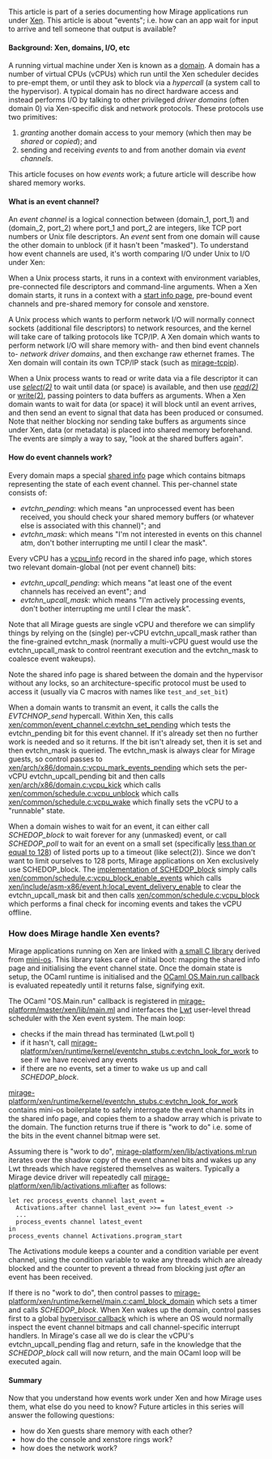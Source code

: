 This article is part of a series documenting how Mirage applications run under
[Xen](http://www.xenproject.org/). This article is about "events"; i.e. how
can an app wait for input to arrive and tell someone that output is available?

#### Background: Xen, domains, I/O, etc

A running virtual machine under Xen is known as a [domain](http://wiki.xen.org/wiki/Xen_Overview).
A domain has a number of virtual CPUs (vCPUs) which run until the Xen scheduler
decides to pre-empt them, or until they ask to block via a *hypercall* (a
system call to the hypervisor).  A typical domain has no direct hardware access
and instead performs I/O by talking to other privileged *driver domains* (often
domain 0) via Xen-specific disk and network protocols. These protocols use two
primitives:

 1. *granting* another domain access to your memory (which then
    may be *shared* or *copied*); and
 2. sending and receiving *events* to and from another domain via
    *event channels*.

This article focuses on how *events* work; a future article will describe how
shared memory works.

#### What is an event channel?

An *event channel* is a logical connection between (domain_1, port_1) and
(domain_2, port_2) where port_1 and port_2 are integers, like TCP port numbers
or Unix file descriptors. An *event* sent from one domain will cause the other
domain to unblock (if it hasn't been "masked").  To understand how event
channels are used, it's worth comparing I/O under Unix to I/O under Xen:

When a Unix process starts, it runs in a context with environment variables,
pre-connected file descriptors and command-line arguments. When a Xen domain
starts, it runs in a context with a
[start info page](https://github.com/mirage/mirage-platform/blob/v1.0.0/xen/lib/start_info.mli),
pre-bound event channels and pre-shared memory for console and xenstore.

A Unix process which wants to perform network I/O will normally connect sockets
(additional file descriptors) to network resources, and the kernel will take
care of talking protocols like TCP/IP. A Xen domain
which wants to perform network I/O will share memory with- and then bind event
channels to- *network driver domains*, and then exchange raw
ethernet frames. The Xen domain will contain its own TCP/IP stack
(such as [mirage-tcpip](https://github.com/mirage/mirage-tcpip)).

When a Unix process wants to read or write data via a file descriptor
it can use *[select(2)](http://linux.die.net/man/2/select)* to wait until data
(or space) is available, and then use
*[read(2)](http://linux.die.net/man/2/read)* or
[write(2)](http://linux.die.net/man/2/write), passing pointers to data buffers
as arguments. When a Xen domain wants to wait for data (or space) it will block
until an event arrives, and then send an event to signal that data has been
produced or consumed. Note that neither blocking nor sending take buffers as
arguments since under Xen, data (or metadata) is placed into shared memory
beforehand. The events are simply a way to say, "look at the shared buffers
again".

#### How do event channels work?

Every domain maps a special 
[shared info](https://github.com/mirage/xen/blob/1e143e2ae8be3ba86c2e931a1ee8d91efca08f89/xen/include/public/xen.h#L637)
page which contains bitmaps representing the state of each event channel. This
per-channel state consists of:

  * *evtchn_pending*: which means "an unprocessed event has been received, you should
    check your shared memory buffers (or whatever else is associated with this
    channel)"; and
  * *evtchn_mask*: which means "I'm not interested in events on this channel atm,
    don't bother interrupting me until I clear the mask".

Every vCPU has a
[vcpu_info](https://github.com/mirage/xen/blob/1e143e2ae8be3ba86c2e931a1ee8d91efca08f89/xen/include/public/xen.h#L588)
record in the shared info page, which stores two relevant domain-global (not
per event channel) bits:

 * *evtchn_upcall_pending*: which means "at least one of the event channels has received an event"; and
 * *evtchn_upcall_mask*: which means "I'm actively processing events, don't bother interrupting me until I clear the mask".

Note that all Mirage guests are single vCPU and therefore we can simplify things
by relying on the (single) per-vCPU evtchn_upcall_mask rather than the fine-grained
evtchn_mask (normally a multi-vCPU guest would use the evtchn_upcall_mask to
control reentrant execution and the evtchn_mask to coalesce event wakeups).

Note the shared info page is shared between the domain and the hypervisor
without any locks, so an architecture-specific protocol must be used to access
it (usually via C macros with names like `test_and_set_bit`)

When a domain wants to transmit an event, it calls the
calls the *EVTCHNOP_send* hypercall. Within Xen, this calls
[xen/common/event_channel.c:evtchn_set_pending](https://github.com/mirage/xen/blob/1e143e2ae8be3ba86c2e931a1ee8d91efca08f89/xen/common/event_channel.c#L616)
which tests the evtchn_pending bit for this event channel. If it's already set then
no further work is needed and so it returns. If the bit isn't already set, then
it is set and then evtchn_mask is queried.
The evtchn_mask is always clear for
Mirage guests, so control passes to
[xen/arch/x86/domain.c:vcpu_mark_events_pending](https://github.com/mirage/xen/blob/1e143e2ae8be3ba86c2e931a1ee8d91efca08f89/xen/arch/x86/domain.c#L2011)
which sets the per-vCPU evtchn_upcall_pending bit and then calls
[xen/arch/x86/domain.c:vcpu_kick](https://github.com/mirage/xen/blob/1e143e2ae8be3ba86c2e931a1ee8d91efca08f89/xen/arch/x86/domain.c#L1994) which calls
[xen/common/schedule.c:vcpu_unblock](https://github.com/mirage/xen/blob/1e143e2ae8be3ba86c2e931a1ee8d91efca08f89/xen/common/schedule.c#L386) which calls
[xen/common/schedule.c:vcpu_wake](https://github.com/mirage/xen/blob/1e143e2ae8be3ba86c2e931a1ee8d91efca08f89/xen/common/schedule.c#L363) which finally sets the vCPU to a "runnable" state.

When a domain wishes to wait for an event, it can either call *SCHEDOP_block*
to wait forever for any (unmasked) event, or call *SCHEDOP_poll* to wait for an
event on a small set
(specifically [less than or equal to 128](https://github.com/mirage/xen/blob/1e143e2ae8be3ba86c2e931a1ee8d91efca08f89/xen/common/schedule.c#L712))
 of listed ports up to a timeout (like select(2)). Since we don't want to limit
ourselves to 128 ports, Mirage applications on Xen exclusively use SCHEDOP_block.
The 
[implementation of SCHEDOP_block](https://github.com/mirage/xen/blob/1e143e2ae8be3ba86c2e931a1ee8d91efca08f89/xen/common/schedule.c#L874)
simply calls
[xen/common/schedule.c:vcpu_block_enable_events](https://github.com/mirage/xen/blob/1e143e2ae8be3ba86c2e931a1ee8d91efca08f89/xen/common/schedule.c#L698)
which calls
[xen/include/asm-x86/event.h:local_event_delivery_enable](https://github.com/mirage/xen/blob/1e143e2ae8be3ba86c2e931a1ee8d91efca08f89/xen/include/asm-x86/event.h#L36)
to clear the evtchn_upcall_mask bit
and then calls
[xen/common/schedule.c:vcpu_block](https://github.com/mirage/xen/blob/1e143e2ae8be3ba86c2e931a1ee8d91efca08f89/xen/common/schedule.c#L680) which performs a final check for incoming events and takes the vCPU offline.

### How does Mirage handle Xen events?

Mirage applications running on Xen are linked with
[a small C library](https://github.com/mirage/mirage-platform/tree/master/xen/runtime/kernel)
derived from
[mini-os](https://github.com/mirage/xen/tree/master/extras/mini-os). This library
takes care of initial boot: mapping the shared info page and initialising the
event channel state. Once the domain state is setup, the OCaml runtime is
initialised and the
[OCaml OS.Main.run callback](https://github.com/mirage/mirage-platform/blob/v1.0.0/xen/runtime/kernel/main.c#L47)
is evaluated repeatedly until it returns false, signifying exit.

The OCaml "OS.Main.run" callback is registered in
[mirage-platform/master/xen/lib/main.ml](https://github.com/mirage/mirage-platform/blob/v1.0.0/xen/lib/main.ml#L48) and interfaces the
[Lwt](http://ocsigen.org/lwt/) user-level thread scheduler with the Xen event system.
The main loop:

  * checks if the main thread has terminated (Lwt.poll t)
  * if it hasn't, call [mirage-platform/xen/runtime/kernel/eventchn_stubs.c:evtchn_look_for_work](https://github.com/mirage/mirage-platform/blob/v1.0.0/xen/runtime/kernel/eventchn_stubs.c#L33) to see if we have received any events
  * if there are no events, set a timer to wake us up and call *SCHEDOP_block*.

[mirage-platform/xen/runtime/kernel/eventchn_stubs.c:evtchn_look_for_work](https://github.com/mirage/mirage-platform/blob/v1.0.0/xen/runtime/kernel/eventchn_stubs.c#L33)
contains mini-os boilerplate to safely interrogate the event channel bits in the
shared info page, and copies them to a shadow array which is private to the domain.
The function returns true if there is "work to do" i.e. some of the bits in the
event channel bitmap were set.

Assuming there is "work to do",
[mirage-platform/xen/lib/activations.ml:run](https://github.com/mirage/mirage-platform/blob/v1.0.0/xen/runtime/kernel/eventchn_stubs.c#L33)
iterates over the shadow copy of the event channel bits and wakes up any Lwt
threads which have registered themselves as waiters. Typically a Mirage device
driver will repeatedly call
[mirage-platform/xen/lib/activations.mli:after](https://github.com/mirage/mirage-platform/blob/v1.0.0/xen/lib/activations.mli#L22)
as follows:
```
let rec process_events channel last_event =
  Activations.after channel last_event >>= fun latest_event ->
  ...
  process_events channel latest_event
in
process_events channel Activations.program_start
```
The Activations module keeps a counter and a condition variable per event channel,
using the condition variable to wake any threads which are already blocked and the
counter to prevent a thread from blocking just *after* an event has been received.

If there is no "work to do", then control passes to
[mirage-platform/xen/runtime/kernel/main.c:caml_block_domain](https://github.com/mirage/mirage-platform/blob/v1.0.0/xen/runtime/kernel/main.c#L30)
which sets a timer and calls *SCHEDOP_block*. When Xen wakes up the domain, control
passes first to a global
[hypervisor callback](https://github.com/mirage/mirage-platform/blob/v1.0.0/xen/runtime/kernel/hypervisor.c#L33)
which is where an OS would normally inspect the event channel bitmaps and call
channel-specific interrupt handlers.
In Mirage's case all we do is clear the vCPU's evtchn_upcall_pending flag and
return, safe in the knowledge that the *SCHEDOP_block* call will now return, and
the main OCaml loop will be executed again.

#### Summary

Now that you understand how events work under Xen and how Mirage uses them,
what else do you need to know?
Future articles in this series will answer the following questions:

  * how do Xen guests share memory with each other?
  * how do the console and xenstore rings work?
  * how does the network work?
